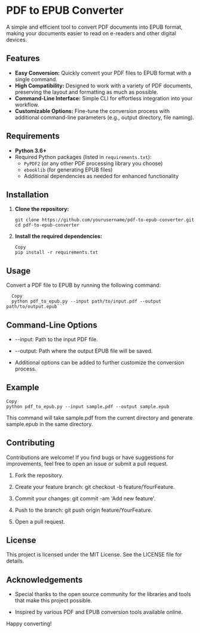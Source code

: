 # PDF to EPUB Converter

A simple and efficient tool to convert PDF documents into EPUB format, making your documents easier to read on e-readers and other digital devices.

## Features

- **Easy Conversion:** Quickly convert your PDF files to EPUB format with a single command.
- **High Compatibility:** Designed to work with a variety of PDF documents, preserving the layout and formatting as much as possible.
- **Command-Line Interface:** Simple CLI for effortless integration into your workflow.
- **Customizable Options:** Fine-tune the conversion process with additional command-line parameters (e.g., output directory, file naming).

## Requirements

- **Python 3.6+**  
- Required Python packages (listed in `requirements.txt`):
  - `PyPDF2` (or any other PDF processing library you choose)
  - `ebooklib` (for generating EPUB files)
  - Additional dependencies as needed for enhanced functionality

## Installation

1. **Clone the repository:**

  
       git clone https://github.com/yourusername/pdf-to-epub-converter.git
       cd pdf-to-epub-converter

2. **Install the required dependencies:**

       Copy
       pip install -r requirements.txt

## Usage
  Convert a PDF file to EPUB by running the following command:

      Copy
      python pdf_to_epub.py --input path/to/input.pdf --output path/to/output.epub```

## Command-Line Options
- --input: Path to the input PDF file.

- --output: Path where the output EPUB file will be saved.

- Additional options can be added to further customize the conversion process.

## Example
    Copy
    python pdf_to_epub.py --input sample.pdf --output sample.epub

This command will take sample.pdf from the current directory and generate sample.epub in the same directory.

## Contributing

Contributions are welcome! If you find bugs or have suggestions for improvements, feel free to open an issue or submit a pull request.

1. Fork the repository.

2. Create your feature branch: git checkout -b feature/YourFeature.

3. Commit your changes: git commit -am 'Add new feature'.

4. Push to the branch: git push origin feature/YourFeature.

5. Open a pull request.

## License

This project is licensed under the MIT License. See the LICENSE file for details.

## Acknowledgements

- Special thanks to the open source community for the libraries and tools that make this project possible.

- Inspired by various PDF and EPUB conversion tools available online.

Happy converting!
